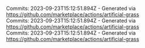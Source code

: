 Commits: 2023-09-23T15:12:51.894Z - Generated via https://github.com/marketplace/actions/artificial-grass
<br>
Commits: 2023-09-23T15:12:51.894Z - Generated via https://github.com/marketplace/actions/artificial-grass
<br>
Commits: 2023-09-23T15:12:51.894Z - Generated via https://github.com/marketplace/actions/artificial-grass
<br>
